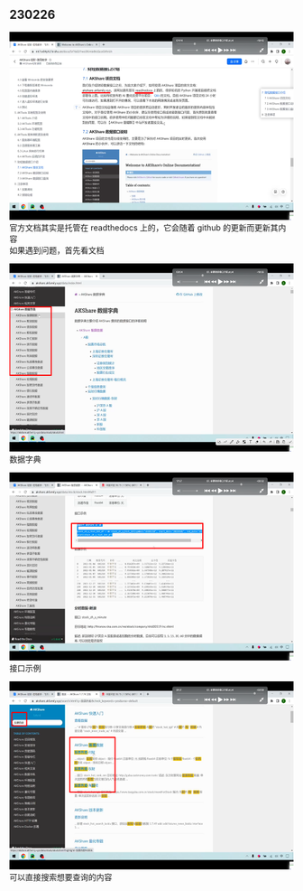 ## 230226

<img src='./img/2023-02-26-15-13-44.png' height=333px></img>  
官方文档其实是托管在 readthedocs 上的，它会随着 github 的更新而更新其内容  
如果遇到问题，首先看文档

<img src='./img/2023-02-26-15-16-45.png' height=333px></img>  
数据字典

<img src='./img/2023-02-26-15-22-29.png' height=333px></img>  
接口示例

<img src='./img/2023-02-26-15-28-04.png' height=333px></img>  
可以直接搜索想要查询的内容          



